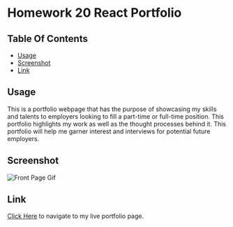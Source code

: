 # Homework 20 React Portfolio

## Table Of Contents
* [Usage](#usage)
* [Screenshot](#screenshot)
* [Link](#link)

## Usage

This is a portfolio webpage that has the purpose of showcasing my skills and talents to employers looking to fill a part-time or full-time position. This portfolio highlights my work as well as the thought processes behind it. This portfolio will help me garner interest and interviews for potential future employers.


## Screenshot

![Front Page Gif](./public/assets/images/reactportfoloio.gif)

## Link

[Click Here](https://ackley-portfolio.herokuapp.com/) to navigate to my live portfolio page.